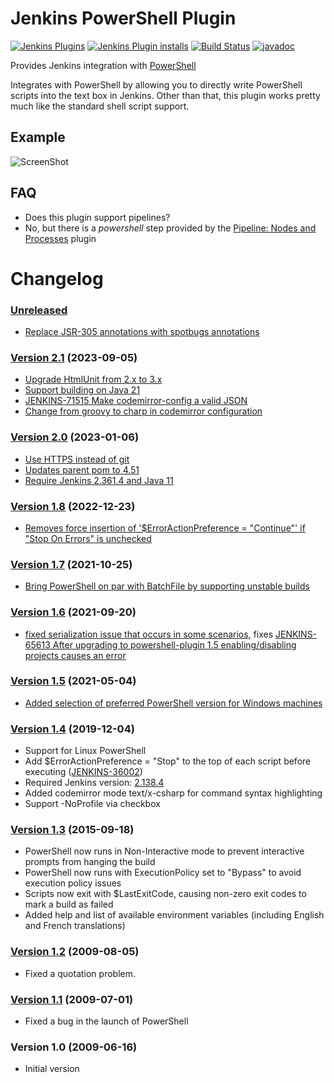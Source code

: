 Jenkins PowerShell Plugin
=========================

[![Jenkins Plugins](https://img.shields.io/jenkins/plugin/v/powershell)](https://github.com/jenkinsci/powershell-plugin/releases)
[![Jenkins Plugin installs](https://img.shields.io/jenkins/plugin/i/powershell)](https://plugins.jenkins.io/powershell)
[![Build Status](https://ci.jenkins.io/buildStatus/icon?job=Plugins/powershell-plugin/master)](https://ci.jenkins.io/blue/organizations/jenkins/Plugins%2Fpowershell-plugin/branches)
[![javadoc](https://img.shields.io/badge/javadoc-available-brightgreen.svg)](https://javadoc.jenkins.io/plugin/powershell/)

Provides Jenkins integration with [PowerShell](http://www.microsoft.com/powershell)

Integrates with PowerShell by allowing you to directly write
PowerShell scripts into the text box in Jenkins. Other than that, this
plugin works pretty much like the standard shell script support.

## Example

![ScreenShot](usage_example.png?raw=true)

## FAQ

- Does this plugin support pipelines?
- No, but there is a _powershell_ step provided by the [Pipeline: Nodes and Processes](https://github.com/jenkinsci/workflow-durable-task-step-plugin) plugin
  

# Changelog

### [Unreleased]

 - [Replace JSR-305 annotations with spotbugs annotations](https://github.com/jenkinsci/powershell-plugin/pull/29)
 
### [Version 2.1] (2023-09-05)

 - [Upgrade HtmlUnit from 2.x to 3.x](https://github.com/jenkinsci/powershell-plugin/pull/25)
 - [Support building on Java 21](https://github.com/jenkinsci/powershell-plugin/pull/27)
 - [JENKINS-71515 Make codemirror-config a valid JSON](https://github.com/jenkinsci/powershell-plugin/pull/26)
 - [Change from groovy to charp in codemirror configuration](https://github.com/jenkinsci/powershell-plugin/pull/28)

### [Version 2.0] (2023-01-06)

 - [Use HTTPS instead of git](https://github.com/jenkinsci/powershell-plugin/pull/23)
 - [Updates parent pom to 4.51](https://github.com/jenkinsci/powershell-plugin/pull/22)
 - [Require Jenkins 2.361.4 and Java 11](https://github.com/jenkinsci/powershell-plugin/pull/24)
 
### [Version 1.8] (2022-12-23)

 - [Removes force insertion of '$ErrorActionPreference = "Continue"' if "Stop On Errors" is unchecked](https://github.com/jenkinsci/powershell-plugin/pull/21)

### [Version 1.7] (2021-10-25)

 - [Bring PowerShell on par with BatchFile by supporting unstable builds](https://github.com/jenkinsci/powershell-plugin/pull/14)

### [Version 1.6] (2021-09-20)

 - [fixed serialization issue that occurs in some scenarios](https://github.com/jenkinsci/powershell-plugin/pull/17), fixes [JENKINS-65613 After upgrading to powershell-plugin 1.5 enabling/disabling projects causes an error](https://issues.jenkins.io/browse/JENKINS-65613)

### [Version 1.5] (2021-05-04)

- [Added selection of preferred PowerShell version for Windows machines](https://github.com/jenkinsci/powershell-plugin/pull/16)

### [Version 1.4] (2019-12-04)

- Support for Linux PowerShell
- Add $ErrorActionPreference = "Stop" to the top of each script before executing ([JENKINS-36002](https://issues.jenkins-ci.org/browse/JENKINS-36002))
- Required Jenkins version:  [2.138.4](https://jenkins.io/changelog-stable/)
- Added codemirror mode text/x-csharp for command syntax highlighting
- Support -NoProfile via checkbox

### [Version 1.3] (2015-09-18)

-   PowerShell now runs in Non-Interactive mode to prevent interactive
    prompts from hanging the build
-   PowerShell now runs with ExecutionPolicy set to "Bypass" to avoid
    execution policy issues
-   Scripts now exit with $LastExitCode, causing non-zero exit codes to
    mark a build as failed
-   Added help and list of available environment variables (including
    English and French translations)

### [Version 1.2] (2009-08-05)

-   Fixed a quotation problem.

### [Version 1.1] (2009-07-01)

-   Fixed a bug in the launch of PowerShell

### Version 1.0 (2009-06-16)

-   Initial version

[Unreleased]: https://github.com/jenkinsci/powershell-plugin/compare/powershell-2.1...HEAD
[Version 2.1]: https://github.com/jenkinsci/powershell-plugin/compare/powershell-2.0...powershell-2.1
[Version 2.0]: https://github.com/jenkinsci/powershell-plugin/compare/powershell-1.8...powershell-2.0
[Version 1.8]: https://github.com/jenkinsci/powershell-plugin/compare/powershell-1.7...powershell-1.8
[Version 1.7]: https://github.com/jenkinsci/powershell-plugin/compare/powershell-1.6...powershell-1.7
[Version 1.6]: https://github.com/jenkinsci/powershell-plugin/compare/powershell-1.5...powershell-1.6
[Version 1.5]: https://github.com/jenkinsci/powershell-plugin/compare/powershell-1.4...powershell-1.5
[Version 1.4]: https://github.com/jenkinsci/powershell-plugin/compare/powershell-1.3...powershell-1.4
[Version 1.3]: https://github.com/jenkinsci/powershell-plugin/compare/powershell-1.2...powershell-1.3
[Version 1.2]: https://github.com/jenkinsci/powershell-plugin/compare/powershell-1.1...powershell-1.2
[Version 1.1]: https://github.com/jenkinsci/powershell-plugin/compare/powershell-1.0...powershell-1.1
[Version 1.0]: https://github.com/jenkinsci/powershell-plugin/compare/powershell-1.0...powershell-1.0
